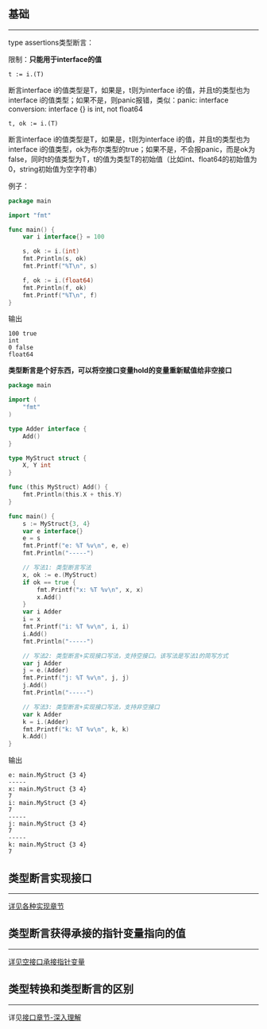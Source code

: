 ## **基础**

---

type assertions类型断言：

限制：**只能用于interface的值**

```text
t := i.(T)
```

断言interface i的值类型是T，如果是，t则为interface i的值，并且t的类型也为interface i的值类型；如果不是，则panic报错，类似：panic: interface conversion: interface {} is int, not float64

```text
t, ok := i.(T)
```

断言interface i的值类型是T，如果是，t则为interface i的值，并且t的类型也为interface i的值类型，ok为布尔类型的true；如果不是，不会报panic，而是ok为false，同时t的值类型为T，t的值为类型T的初始值（比如int、float64的初始值为0，string初始值为空字符串）

例子：

```go
package main

import "fmt"

func main() {
	var i interface{} = 100

	s, ok := i.(int)
	fmt.Println(s, ok)
	fmt.Printf("%T\n", s)

	f, ok := i.(float64)
	fmt.Println(f, ok)
	fmt.Printf("%T\n", f)
}
```

输出

```text
100 true
int
0 false
float64
```

**类型断言是个好东西，可以将空接口变量hold的变量重新赋值给非空接口**

```go
package main

import (
	"fmt"
)

type Adder interface {
	Add()
}

type MyStruct struct {
	X, Y int
}

func (this MyStruct) Add() {
	fmt.Println(this.X + this.Y)
}

func main() {
	s := MyStruct{3, 4}
	var e interface{}
	e = s
	fmt.Printf("e: %T %v\n", e, e)
	fmt.Println("-----")

	// 写法1: 类型断言写法
	x, ok := e.(MyStruct)
	if ok == true {
		fmt.Printf("x: %T %v\n", x, x)
		x.Add()
	}
	var i Adder
	i = x
	fmt.Printf("i: %T %v\n", i, i)
	i.Add()
	fmt.Println("-----")

	// 写法2: 类型断言+实现接口写法，支持空接口。该写法是写法1的简写方式
	var j Adder
	j = e.(Adder)
	fmt.Printf("j: %T %v\n", j, j)
	j.Add()
	fmt.Println("-----")

	// 写法3: 类型断言+实现接口写法，支持非空接口
	var k Adder
	k = i.(Adder)
	fmt.Printf("k: %T %v\n", k, k)
	k.Add()
}
```

输出

```text
e: main.MyStruct {3 4}
-----
x: main.MyStruct {3 4}
7
i: main.MyStruct {3 4}
7
-----
j: main.MyStruct {3 4}
7
-----
k: main.MyStruct {3 4}
7
```

## **类型断言实现接口**

---

[详见各种实现章节](./../../method/interface_implement_interface/#_5)

## **类型断言获得承接的指针变量指向的值**

---

[详见空接口承接指针变量](./../../method/interface_empty/#_2)

## **类型转换和类型断言的区别**

---

详见[接口章节-深入理解](./../../method/interface_deep/#_6)
